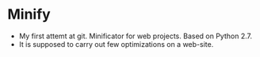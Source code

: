 Minify
======

- My first attemt at git. Minificator for web projects. Based on Python 2.7.
- It is supposed to carry out few optimizations on a web-site.
